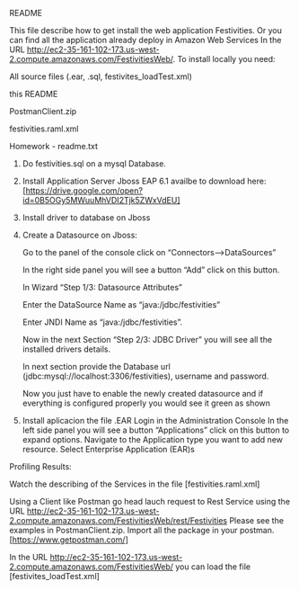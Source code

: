 README


This file describe how to get install the web application Festivities. Or you can find all the application already deploy in Amazon Web Services In the URL http://ec2-35-161-102-173.us-west-2.compute.amazonaws.com/FestivitiesWeb/.
To install locally you need:

All source files (.ear, .sql, festivites_loadTest.xml)

this README

PostmanClient.zip

festivities.raml.xml


Homework - readme.txt


1. Do festivities.sql on a mysql Database.

2. Install Application Server Jboss EAP 6.1 availbe to download here:[https://drive.google.com/open?id=0B5OGy5MWuuMhVDI2Tjk5ZWxVdEU]


3. Install driver to database on Jboss

4. Create a Datasource on Jboss:

	 Go to the panel of the console click on “Connectors—>DataSources”
   
	 In the right side panel you will see a button “Add” click on this button.
   
	 In Wizard “Step 1/3: Datasource Attributes”
   
	 Enter the DataSource Name as “java:/jdbc/festivities”
   
	 Enter JNDI Name as “java:/jdbc/festivities”.
   
	 Now in the next Section “Step 2/3: JDBC Driver” you will see all the installed drivers details. 
   
	 In next section provide the Database url (jdbc:mysql://localhost:3306/festivities),  username and password.
   
	 Now you just have to enable the newly created datasource and if everything is configured properly you would see it green as shown
   
   
5. Install aplicacion the file .EAR
	Login in the Administration Console 
	In the left side panel you will see a button “Applications” click on this button to expand options.
	Navigate to the Application type you want to add new resource.  Select Enterprise Application (EAR)s


Profiling Results:

Watch the describing of the Services in the file [festivities.raml.xml]

Using a Client like Postman go head lauch request to Rest Service using the URL http://ec2-35-161-102-173.us-west-2.compute.amazonaws.com/FestivitiesWeb/rest/Festivities
  Please see the examples in PostmanClient.zip. Import all the package in your postman. [https://www.getpostman.com/]

In the URL http://ec2-35-161-102-173.us-west-2.compute.amazonaws.com/FestivitiesWeb/   you can load the file [festivites_loadTest.xml]
